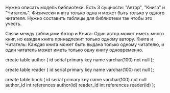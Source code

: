 Нужно описать модель библиотеки. Есть 3 сущности: "Автор", "Книга" и "Читатель". Физически книга только одна и может быть только у одного читателя. Нужно составить таблицы для библиотеки так чтобы это учесть.

Связи между таблицами
Автор и Книга: Один автор может иметь много книг, но каждая книга принадлежит только одному автору.
Книга и Читатель: Каждая книга может быть выдана только одному читателю, и один читатель может иметь только одну книгу одновременно.

create table author (
    id serial primary key
    name varchar(100) not null
);

create table reader (
    id serial primary key
    name varchar(100) not null
);

create table book (
    id serial primary key
    name varchar(100) not null
    author_id int references author(id)
    reader_id int references reader(id)
);
